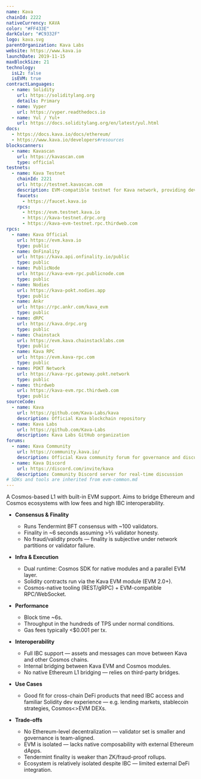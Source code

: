 ```yaml
---
name: Kava
chainId: 2222
nativeCurrency: KAVA
color: "#FF433E"
darkColor: "#C9332F"
logo: kava.svg
parentOrganization: Kava Labs
website: https://www.kava.io
launchDate: 2019-11-15
maxBlockSize: 21
technology:
  isL2: false
  isEVM: true
contractLanguages:
  - name: Solidity
    url: https://soliditylang.org
    details: Primary
  - name: Vyper
    url: https://vyper.readthedocs.io
  - name: Yul / Yul+
    url: https://docs.soliditylang.org/en/latest/yul.html
docs:
  - https://docs.kava.io/docs/ethereum/
  - https://www.kava.io/developers#resources
blockscanners:
  - name: Kavascan
    url: https://kavascan.com
    type: official
testnets:
  - name: Kava Testnet
    chainId: 2221
    url: http://testnet.kavascan.com
    description: EVM-compatible testnet for Kava network, providing development and testing environment.
    faucets:
      - https://faucet.kava.io
    rpcs:
      - https://evm.testnet.kava.io
      - https://kava-testnet.drpc.org
      - https://kava-evm-testnet.rpc.thirdweb.com
rpcs:
  - name: Kava Official
    url: https://evm.kava.io
    type: public
  - name: OnFinality
    url: https://kava.api.onfinality.io/public
    type: public
  - name: PublicNode
    url: https://kava-evm-rpc.publicnode.com
    type: public
  - name: Nodies
    url: https://kava-pokt.nodies.app
    type: public
  - name: Ankr
    url: https://rpc.ankr.com/kava_evm
    type: public
  - name: dRPC
    url: https://kava.drpc.org
    type: public
  - name: Chainstack
    url: https://evm.kava.chainstacklabs.com
    type: public
  - name: Kava RPC
    url: https://evm.kava-rpc.com
    type: public
  - name: POKT Network
    url: https://kava-rpc.gateway.pokt.network
    type: public
  - name: thirdweb
    url: https://kava-evm.rpc.thirdweb.com
    type: public
sourceCode:
  - name: Kava
    url: https://github.com/Kava-Labs/kava
    description: Official Kava blockchain repository
  - name: Kava Labs
    url: https://github.com/Kava-Labs
    description: Kava Labs GitHub organization
forums:
  - name: Kava Community
    url: https://community.kava.io/
    description: Official Kava community forum for governance and discussion
  - name: Kava Discord
    url: https://discord.com/invite/kava
    description: Community Discord server for real-time discussion
# SDKs and tools are inherited from evm-common.md
---
```



A Cosmos-based L1 with built-in EVM support. Aims to bridge Ethereum and Cosmos ecosystems with low fees and high IBC interoperability.

- **Consensus & Finality**  
  - Runs Tendermint BFT consensus with ~100 validators.  
  - Finality in ~6 seconds assuming >⅔ validator honesty.  
  - No fraud/validity proofs — finality is subjective under network partitions or validator failure.  

- **Infra & Execution**  
  - Dual runtime: Cosmos SDK for native modules and a parallel EVM layer.  
  - Solidity contracts run via the Kava EVM module (EVM 2.0+).  
  - Cosmos-native tooling (REST/gRPC) + EVM-compatible RPC/WebSocket.  

- **Performance**  
  - Block time ~6s.  
  - Throughput in the hundreds of TPS under normal conditions.  
  - Gas fees typically <$0.001 per tx.  

- **Interoperability**  
  - Full IBC support — assets and messages can move between Kava and other Cosmos chains.  
  - Internal bridging between Kava EVM and Cosmos modules.  
  - No native Ethereum L1 bridging — relies on third-party bridges.

- **Use Cases**  
  - Good fit for cross-chain DeFi products that need IBC access and familiar Solidity dev experience — e.g. lending markets, stablecoin strategies, Cosmos<>EVM DEXs.  

- **Trade-offs**  
  - No Ethereum-level decentralization — validator set is smaller and governance is team-aligned.  
  - EVM is isolated — lacks native composability with external Ethereum dApps.  
  - Tendermint finality is weaker than ZK/fraud-proof rollups.  
  - Ecosystem is relatively isolated despite IBC — limited external DeFi integration.